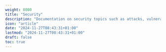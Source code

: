 ```yaml
---
weight: 8000
title: "Security"
description: "Documentation on security topics such as attacks, vulnerabilities and countermeasures"
icon: "article"
date: "2024-11-27T08:43:31+01:00"
lastmod: "2024-11-27T08:43:31+01:00"
draft: false
toc: true
---
```

